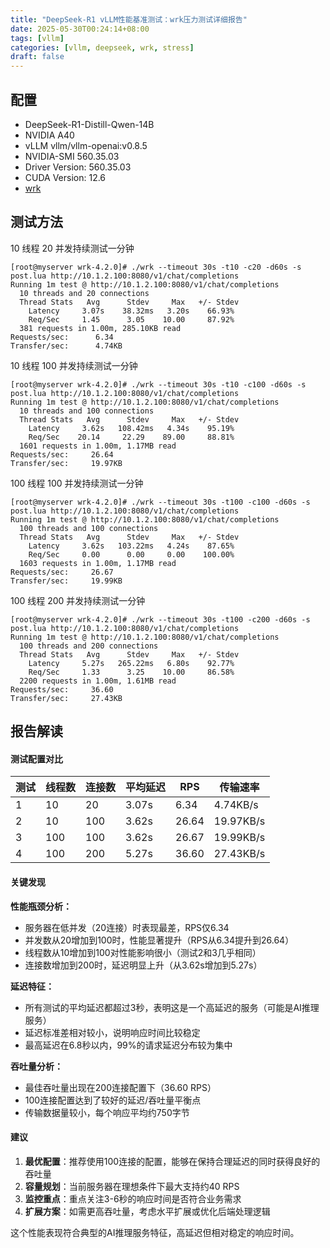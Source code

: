 ```yaml
---
title: "DeepSeek-R1 vLLM性能基准测试：wrk压力测试详细报告"
date: 2025-05-30T00:24:14+08:00
tags: [vllm]
categories: [vllm, deepseek, wrk, stress]
draft: false
---
```


## 配置

- DeepSeek-R1-Distill-Qwen-14B
- NVIDIA A40
- vLLM vllm/vllm-openai:v0.8.5
- NVIDIA-SMI 560.35.03              
- Driver Version: 560.35.03      
- CUDA Version: 12.6
- [wrk](https://github.com/wg/wrk)

## 测试方法

10 线程 20 并发持续测试一分钟

```shell
[root@myserver wrk-4.2.0]# ./wrk --timeout 30s -t10 -c20 -d60s -s post.lua http://10.1.2.100:8080/v1/chat/completions
Running 1m test @ http://10.1.2.100:8080/v1/chat/completions
  10 threads and 20 connections
  Thread Stats   Avg      Stdev     Max   +/- Stdev
    Latency     3.07s    38.32ms   3.20s    66.93%
    Req/Sec     1.45      3.05    10.00     87.92%
  381 requests in 1.00m, 285.10KB read
Requests/sec:      6.34
Transfer/sec:      4.74KB
```

10 线程 100 并发持续测试一分钟

```shell
[root@myserver wrk-4.2.0]# ./wrk --timeout 30s -t10 -c100 -d60s -s post.lua http://10.1.2.100:8080/v1/chat/completions
Running 1m test @ http://10.1.2.100:8080/v1/chat/completions
  10 threads and 100 connections
  Thread Stats   Avg      Stdev     Max   +/- Stdev
    Latency     3.62s   108.42ms   4.34s    95.19%
    Req/Sec    20.14     22.29    89.00     88.81%
  1601 requests in 1.00m, 1.17MB read
Requests/sec:     26.64
Transfer/sec:     19.97KB
```

100 线程 100 并发持续测试一分钟

```shell
[root@myserver wrk-4.2.0]# ./wrk --timeout 30s -t100 -c100 -d60s -s post.lua http://10.1.2.100:8080/v1/chat/completions
Running 1m test @ http://10.1.2.100:8080/v1/chat/completions
  100 threads and 100 connections
  Thread Stats   Avg      Stdev     Max   +/- Stdev
    Latency     3.62s   103.22ms   4.24s    87.65%
    Req/Sec     0.00      0.00     0.00    100.00%
  1603 requests in 1.00m, 1.17MB read
Requests/sec:     26.67
Transfer/sec:     19.99KB
```

100 线程 200 并发持续测试一分钟

```shell
[root@myserver wrk-4.2.0]# ./wrk --timeout 30s -t100 -c200 -d60s -s post.lua http://10.1.2.100:8080/v1/chat/completions
Running 1m test @ http://10.1.2.100:8080/v1/chat/completions
  100 threads and 200 connections
  Thread Stats   Avg      Stdev     Max   +/- Stdev
    Latency     5.27s   265.22ms   6.80s    92.77%
    Req/Sec     1.33      3.25    10.00     86.58%
  2200 requests in 1.00m, 1.61MB read
Requests/sec:     36.60
Transfer/sec:     27.43KB
```

## 报告解读

#### 测试配置对比

| 测试 | 线程数 | 连接数 | 平均延迟  | RPS   | 传输速率      |
|----|-----|-----|-------|-------|-----------|
| 1  | 10  | 20  | 3.07s | 6.34  | 4.74KB/s  |
| 2  | 10  | 100 | 3.62s | 26.64 | 19.97KB/s |
| 3  | 100 | 100 | 3.62s | 26.67 | 19.99KB/s |
| 4  | 100 | 200 | 5.27s | 36.60 | 27.43KB/s |

#### 关键发现

**性能瓶颈分析：**
- 服务器在低并发（20连接）时表现最差，RPS仅6.34
- 并发数从20增加到100时，性能显著提升（RPS从6.34提升到26.64）
- 线程数从10增加到100对性能影响很小（测试2和3几乎相同）
- 连接数增加到200时，延迟明显上升（从3.62s增加到5.27s）

**延迟特征：**
- 所有测试的平均延迟都超过3秒，表明这是一个高延迟的服务（可能是AI推理服务）
- 延迟标准差相对较小，说明响应时间比较稳定
- 最高延迟在6.8秒以内，99%的请求延迟分布较为集中

**吞吐量分析：**
- 最佳吞吐量出现在200连接配置下（36.60 RPS）
- 100连接配置达到了较好的延迟/吞吐量平衡点
- 传输数据量较小，每个响应平均约750字节

#### 建议

1. **最优配置**：推荐使用100连接的配置，能够在保持合理延迟的同时获得良好的吞吐量
2. **容量规划**：当前服务器在理想条件下最大支持约40 RPS
3. **监控重点**：重点关注3-6秒的响应时间是否符合业务需求
4. **扩展方案**：如需更高吞吐量，考虑水平扩展或优化后端处理逻辑

这个性能表现符合典型的AI推理服务特征，高延迟但相对稳定的响应时间。

